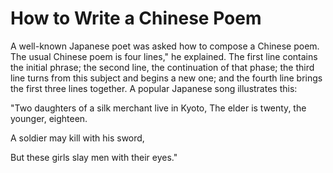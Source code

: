 # How to Write a Chinese Poem

A well-known Japanese poet was asked how to compose a Chinese poem. The usual Chinese poem is four lines," he explained. The first line contains the initial phrase; the second line, the continuation of that phase; the third line turns from this subject and begins a new one; and the fourth line brings the first three lines together. A popular Japanese song illustrates this:

"Two daughters of a silk merchant live in Kyoto, The elder is twenty, the younger, eighteen.

A soldier may kill with his sword,

But these girls slay men with their eyes."
